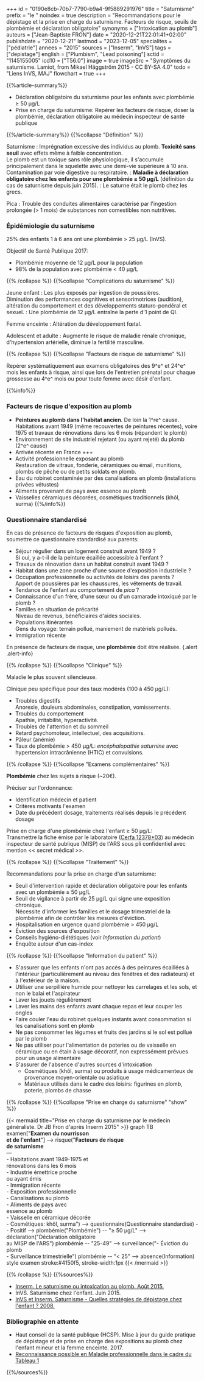 +++
id = "0190e8cb-70b7-7790-b9a4-9f5889291976"
title = "Saturnisme"
prefix = "le "
noindex = true
description = "Recommandations pour le dépistage et la prise en charge du saturnisme. Facteurs de risque, seuils de plombémie et déclaration obligatoire"
synonyms = ["Intoxication au plomb"]
auteurs = ["Jean-Baptiste FRON"]
date = "2020-12-21T22:01:41+02:00"
publishdate = "2020-12-21"
lastmod = "2023-12-05"
specialites = ["pédiatrie"]
annees = "2015"
sources = ["Inserm", "InVS"]
tags = ["depistage"]
english = ["Plumbism", "Lead poisoning"]
sctid = "1145155005"
icd10 = ["T56.0"]
image = true
imageSrc = "Symptômes du saturnisme. Lamiot, from Mikael Häggström 2015 - CC BY-SA 4.0"
todo = "Liens InVS, MAJ"
flowchart = true
+++

{{%article-summary%}}

- Déclaration obligatoire du saturnisme pour les enfants avec plombémie ≥ 50 µg/L
- Prise en charge du saturnisme: Repérer les facteurs de risque, doser la plombémie, déclaration obligatoire au médecin inspecteur de santé publique

{{%/article-summary%}}
{{%collapse "Définition" %}}

Saturnisme
: Imprégnation excessive des individus au plomb. **Toxicité sans seuil** avec effets même à faible concentration.  
Le plomb est un toxique sans rôle physiologique, il s'accumule principalement dans le squelette avec une demi-vie supérieure à 10 ans. Contamination par voie digestive ou respiratoire.
: **Maladie à déclaration obligatoire chez les enfants pour une plombémie ≥ 50 µg/L** (définition du cas de saturnisme depuis juin 2015).
: Le saturne était le plomb chez les grecs.

Pica
: Trouble des conduites alimentaires caractérisé par l'ingestion prolongée (> 1 mois) de substances non comestibles non nutritives.

### Épidémiologie du saturnisme

25% des enfants 1 à 6 ans ont une plombémie > 25 µg/L (InVS).

Objectif de Santé Publique 2017:

- Plombémie moyenne de 12 µg/L pour la population
- 98% de la population avec plombémie < 40 µg/L

{{% /collapse %}}
{{%collapse "Complications du saturnisme" %}}

Jeune enfant
: Les plus exposés par ingestion de poussières.  
Diminution des performances cognitives et sensorimotrices (audition), altération du comportement et des développements staturo-pondéral et sexuel.
: Une plombémie de 12 µg/L entraîne la perte d'1 point de QI.

Femme enceinte
: Altération du développement fœtal.

Adolescent et adulte
: Augmente le risque de maladie rénale chronique, d'hypertension artérielle, diminue la fertilité masculine.

{{% /collapse %}}
{{%collapse "Facteurs de risque de saturnisme" %}}

Repérer systématiquement aux examens obligatoires des 9^e^ et 24^e^ mois les enfants à risque, ainsi que lors de l'entretien prénatal pour chaque grossesse au 4^e^ mois ou pour toute femme avec désir d'enfant.

{{%info%}}

### Facteurs de risque d'exposition au plomb

- **Peintures au plomb dans l'habitat ancien**. De loin la 1^re^ cause.  
  Habitations avant 1949 (même recouvertes de peintures récentes), voire 1975 et travaux de rénovations dans les 6 mois (répandent le plomb)
- Environnement de site industriel rejetant (ou ayant rejeté) du plomb (2^e^ cause)
- Arrivée récente en France +++
- Activité professionnelle exposant au plomb  
  Restauration de vitraux, fonderie, céramiques ou émail, munitions, plombs de pêche ou de petits soldats en plomb.
- Eau du robinet contaminée par des canalisations en plomb (installations privées vétustes)
- Aliments provenant de pays avec essence au plomb
- Vaisselles céramiques décorées, cosmétiques traditionnels (khôl, surma)
{{%/info%}}

### Questionnaire standardisé

En cas de présence de facteurs de risques d'exposition au plomb, soumettre ce questionnaire standardisé aux parents:

- Séjour régulier dans un logement construit avant 1949 ?  
  Si oui, y a-t-il de la peinture écaillée accessible à l'enfant ?
- Travaux de rénovation dans un habitat construit avant 1949 ?
- Habitat dans une zone proche d'une source d'exposition industrielle ?
- Occupation professionnelle ou activités de loisirs des parents ?  
  Apport de poussières par les chaussures, les vêtements de travail.
- Tendance de l'enfant au comportement de *pica* ?
- Connaissance d'un frère, d'une sœur ou d'un camarade intoxiqué par le plomb ?
- Familles en situation de précarité  
  Niveau de revenus, bénéficiaires d'aides sociales.
- Populations itinérantes  
  Gens du voyage: terrain pollué, maniement de matériels pollués.
- Immigration récente

En présence de facteurs de risque, une **plombémie** doit être réalisée.
{.alert .alert-info}

{{% /collapse %}}
{{%collapse "Clinique" %}}

Maladie le plus souvent silencieuse.

Clinique peu spécifique pour des taux modérés (100 à 450 µg/L):

- Troubles digestifs  
  Anorexie, douleurs abdominales, constipation, vomissements.
- Troubles du comportement  
  Apathie, irritabilité, hyperactivité.
- Troubles de l'attention et du sommeil
- Retard psychomoteur, intellectuel, des acquisitions.
- Pâleur (anémie)
- Taux de plombémie > 450 µg/L: *encéphalopathie saturnine* avec hypertension intracrânienne (HTIC) et convulsions.

{{% /collapse %}}
{{%collapse "Examens complémentaires" %}}

**Plombémie** chez les sujets à risque (~20€).

Préciser sur l'ordonnance:

- Identification médecin et patient
- Critères motivants l'examen
- Date du précédent dosage, traitements réalisés depuis le précédent dosage

Prise en charge d'une plombémie chez l'enfant ≥ 50 µg/L:  
Transmettre la fiche émise par le laboratoire ([Cerfa 12378*03](https://www.formulaires.service-public.fr/gf/cerfa_12378.do)) au médecin inspecteur de santé publique (MISP) de l'ARS sous pli confidentiel avec mention << secret médical >>.

{{% /collapse %}}
{{%collapse "Traitement" %}}

Recommandations pour la prise en charge d'un saturnisme:

- Seuil d'intervention rapide et déclaration obligatoire pour les enfants avec un plombémie ≥ 50 µg/L
- Seuil de vigilance à partir de 25 µg/L qui signe une exposition chronique.  
Nécessite d'informer les familles et le dosage trimestriel de la plombémie afin de contrôler les mesures d'éviction.
- Hospitalisation en urgence quand plombémie > 450 µg/L
- Éviction des sources d'exposition
- Conseils hygiéno-diététiques (voir *Information du patient*)
- Enquête autour d'un cas-index

{{% /collapse %}}
{{%collapse "Information du patient" %}}

- S'assurer que les enfants n'ont pas accès à des peintures écaillées à l'intérieur (particulièrement au niveau des fenêtres et des radiateurs) et à l'extérieur de la maison.
- Utiliser une serpillière humide pour nettoyer les carrelages et les sols, et non le balai et l'aspirateur
- Laver les jouets régulièrement
- Laver les mains des enfants avant chaque repas et leur couper les ongles
- Faire couler l'eau du robinet quelques instants avant consommation si les canalisations sont en plomb
- Ne pas consommer les légumes et fruits des jardins si le sol est pollué par le plomb
- Ne pas utiliser pour l'alimentation de poteries ou de vaisselle en céramique ou en étain à usage décoratif, non expressément prévues pour un usage alimentaire
- S'assurer de l'absence d'autres sources d'intoxication
  - Cosmétiques (khôl, surma) ou produits à usage médicamenteux de provenance moyen-orientale ou asiatique
  - Matériaux utilisés dans le cadre des loisirs: figurines en plomb, poterie, plombs de chasse

{{% /collapse %}}
{{%collapse "Prise en charge du saturnisme" "show" %}}

{{< mermaid title="Prise en charge du saturnisme par le médecin généraliste. Dr JB Fron d'après Inserm 2015" >}}
graph TB
  examen["<b>Examen du nourrisson<br>et de l'enfant</b>"] --> risque("<b>Facteurs de risque<br>de saturnisme</b><br>—<br>- Habitations avant 1949-1975 et<br>rénovations dans les 6 mois<br>- Industrie émettrice proche<br>ou ayant émis<br>- Immigration récente<br>- Exposition professionnelle<br>- Canalisations au plomb<br>- Aliments de pays avec<br> essence au plomb<br>- Vaisselle en céramique décorée<br>- Cosmétiques: khôl, surma") --> questionnaire(Questionnaire standardisé) -- Positif --> plombémie("Plombémie") -- "≥ 50 µg/L" --> déclaration("Déclaration obligatoire<br>au MISP de l'ARS")
    plombémie -- "25-49" --> surveillance("- Éviction du plomb<br>- Surveillance trimestrielle")
    plombémie -- "&lt; 25" --> absence(Information)
  style examen stroke:#4150f5, stroke-width:1px
{{< /mermaid >}}

{{% /collapse %}}
{{%sources%}}

- [Inserm. Le saturnisme ou intoxication au plomb. Août 2015.](https://www.inserm.fr/information-en-sante/dossiers-information/saturnisme)
- InVS. Saturnisme chez l'enfant. Juin 2015.
- [InVS et Inserm. Saturnisme - Quelles stratégies de dépistage chez l'enfant ? 2008.](http://www.ipubli.inserm.fr/bitstream/handle/10608/106/?sequence=150)

### Bibliographie en attente

- Haut conseil de la santé publique (HCSP). Mise à jour du guide pratique de dépistage et de prise en charge des expositions au plomb chez l'enfant mineur et la femme enceinte. 2017.
- [Reconnaissance possible en Maladie professionnelle dans le cadre du Tableau 1](https://www.inrs.fr/publications/bdd/mp/tableau.html?refINRS=RG%201)

{{%/sources%}}
